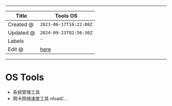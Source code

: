 -----

| Title     | Tools OS                                             |
| --------- | ---------------------------------------------------- |
| Created @ | `2023-06-17T16:22:08Z`                               |
| Updated @ | `2024-09-23T02:56:30Z`                               |
| Labels    | \`\`                                                 |
| Edit @    | [here](https://github.com/junxnone/linux/issues/122) |

-----

# OS Tools

  - 系统管理工具
  - 网卡网络速度工具 nload/...
